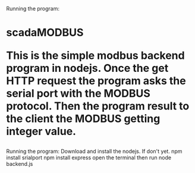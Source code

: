 
Running the program:
# scadaMODBUS <p>This is the simple modbus backend program in nodejs. Once the get HTTP request the program asks the serial port with the MODBUS protocol. Then the program result to the client the MODBUS getting integer value. 

<p>Running the program:
Download and install the nodejs. If don't yet.
npm install srialport 
npm install express
open the terminal 
then run node backend.js

